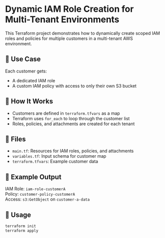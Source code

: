 # Dynamic IAM Role Creation for Multi-Tenant Environments

This Terraform project demonstrates how to dynamically create scoped IAM roles and policies for multiple customers in a multi-tenant AWS environment.

## 🔧 Use Case
Each customer gets:
- A dedicated IAM role
- A custom IAM policy with access to only their own S3 bucket

## 📂 How It Works
- Customers are defined in `terraform.tfvars` as a map
- Terraform uses `for_each` to loop through the customer list
- Roles, policies, and attachments are created for each tenant

## 📁 Files
- `main.tf`: Resources for IAM roles, policies, and attachments
- `variables.tf`: Input schema for customer map
- `terraform.tfvars`: Example customer data

## 🚀 Example Output
IAM Role: `iam-role-customerA`  
Policy: `customer-policy-customerA`  
Access: `s3:GetObject` on `customer-a-data`

## 🧪 Usage
```bash
terraform init
terraform apply